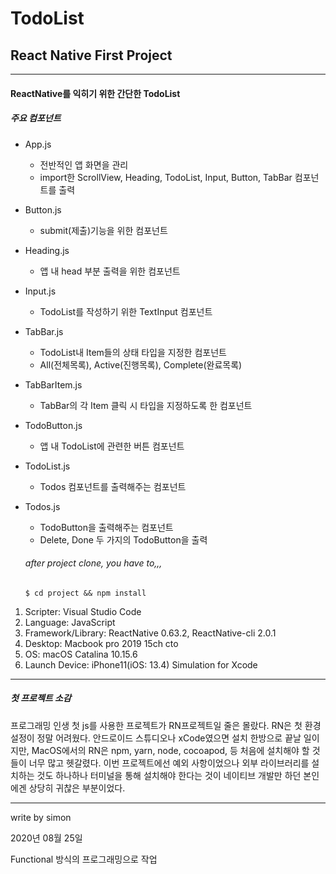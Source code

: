 # TodoList
## React Native First Project
------------------------------------
#### ReactNative를 익히기 위한 간단한 TodoList

##### 주요 컴포넌트

+ App.js 
  + 전반적인 앱 화면을 관리
  + import한 ScrollView, Heading, TodoList, Input, Button, TabBar 컴포넌트를 출력
+ Button.js
  + submit(제출)기능을 위한 컴포넌트
+ Heading.js
  + 앱 내 head 부분 출력을 위한 컴포넌트
+ Input.js
  + TodoList를 작성하기 위한 TextInput 컴포넌트 
+ TabBar.js
  + TodoList내 Item들의 상태 타입을 지정한 컴포넌트
  + All(전체목록), Active(진행목록), Complete(완료목록)
+ TabBarItem.js
  + TabBar의 각 Item 클릭 시 타입을 지정하도록 한 컴포넌트
+ TodoButton.js
  + 앱 내 TodoList에 관련한 버튼 컴포넌트
+ TodoList.js
  + Todos 컴포넌트를 출력해주는 컴포넌트
+ Todos.js
  + TodoButton을 출력해주는 컴포넌트
  + Delete, Done 두 가지의 TodoButton을 출력
  
  ###### after project clone, you have to,,,
   ```
   $ cd project && npm install
   ```
  
  
1. Scripter: Visual Studio Code
2. Language: JavaScript
3. Framework/Library: ReactNative 0.63.2, ReactNative-cli 2.0.1
4. Desktop: Macbook pro 2019 15ch cto
5. OS: macOS Catalina 10.15.6
6. Launch Device: iPhone11(iOS: 13.4) Simulation for Xcode

------------------------------------


  ##### 첫 프로젝트 소감
  프로그래밍 인생 첫 js를 사용한 프로젝트가 RN프로젝트일 줄은 몰랐다.
  RN은 첫 환경설정이 정말 어려웠다. 안드로이드 스튜디오나 xCode였으면 설치 한방으로 끝날 일이지만,
  MacOS에서의 RN은 npm, yarn, node, cocoapod, 등 처음에 설치해야 할 것들이 너무 많고 헷갈렸다. 
  이번 프로젝트에선 예외 사항이었으나 외부 라이브러리를 설치하는 것도 하나하나 터미널을 통해 설치해야 한다는 것이 
  네이티브 개발만 하던 본인에겐 상당히 귀찮은 부분이었다.
  

 --------------------------
 write by simon
 
 2020년 08월 25일
  
  








Functional 방식의 프로그래밍으로 작업
